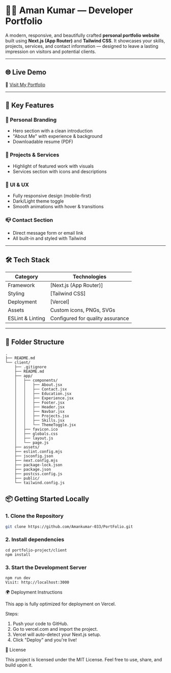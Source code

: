 # 🧑‍💻 Aman Kumar — Developer Portfolio

A modern, responsive, and beautifully crafted **personal portfolio website** built using **Next.js (App Router)** and **Tailwind CSS**. It showcases your skills, projects, services, and contact information — designed to leave a lasting impression on visitors and potential clients.

---

## 🌐 Live Demo

🚀 [Visit My Portfolio](https://port-folio-snowy-eight.vercel.app)

---

## 🎯 Key Features

### 👤 Personal Branding
- Hero section with a clean introduction
- "About Me" with experience & background
- Downloadable resume (PDF)

### 💼 Projects & Services
- Highlight of featured work with visuals
- Services section with icons and descriptions

### 🌙 UI & UX
- Fully responsive design (mobile-first)
- Dark/Light theme toggle
- Smooth animations with hover & transitions

### 📪 Contact Section
- Direct message form or email link
- All built-in and styled with Tailwind

---

## 🛠️ Tech Stack

| Category         | Technologies                          |
|------------------|---------------------------------------|
| Framework        | [Next.js (App Router)]                |
| Styling          | [Tailwind CSS]                        |
| Deployment       | [Vercel]                              |
| Assets           | Custom icons, PNGs, SVGs              |
| ESLint & Linting | Configured for quality assurance  |

---

## 📁 Folder Structure


```
.
├── README.md
└── client/
    ├── .gitignore
    ├── README.md
    ├── app/
    │   ├── components/
    │   │   ├── About.jsx
    │   │   ├── Contact.jsx
    │   │   ├── Education.jsx
    │   │   ├── Experience.jsx
    │   │   ├── Footer.jsx
    │   │   ├── Header.jsx
    │   │   ├── Navbar.jsx
    │   │   ├── Projects.jsx
    │   │   ├── Skills.jsx
    │   │   └── ThemeToggle.jsx
    │   ├── favicon.ico
    │   ├── globals.css
    │   ├── layout.js
    │   └── page.js
    ├── assets/           
    ├── eslint.config.mjs
    ├── jsconfig.json
    ├── next.config.mjs
    ├── package-lock.json
    ├── package.json
    ├── postcss.config.js
    ├── public/          
    └── tailwind.config.js
```




## 📦 Getting Started Locally

### 1. Clone the Repository

```bash
git clone https://github.com/Amankumar-033/PortFolio.git

```

### 2. Install dependencies

```
cd portfolio-project/client
npm install
```


### 3. Start the Development Server

```
npm run dev
Visit: http://localhost:3000
```



🌍 Deployment Instructions

This app is fully optimized for deployment on Vercel.

Steps:
1. Push your code to GitHub.
2. Go to vercel.com and import the project.
3. Vercel will auto-detect your Next.js setup.
4. Click "Deploy" and you're live!




📄 License

This project is licensed under the MIT License.
Feel free to use, share, and build upon it.